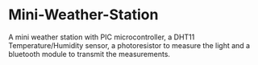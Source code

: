 # Mini-Weather-Station
A mini weather station with PIC microcontroller, a DHT11 Temperature/Humidity sensor, a photoresistor to measure the light and a bluetooth module to transmit the measurements.
